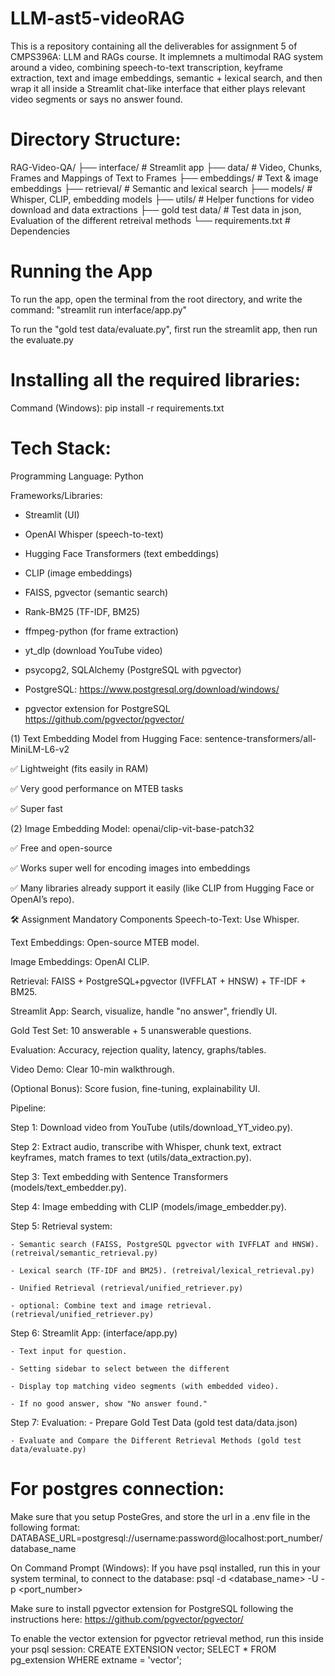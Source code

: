 # LLM-ast5-videoRAG
This is a repository containing all the deliverables for assignment 5 of CMPS396A: LLM and RAGs course. It implemnets a multimodal RAG system around a video, combining speech-to-text transcription, keyframe extraction, text and image embeddings, semantic + lexical search, and then wrap it all inside a Streamlit chat-like interface that either plays relevant video segments or says no answer found.

# Directory Structure:
RAG-Video-QA/
├── interface/            # Streamlit app
├── data/                 # Video, Chunks, Frames and Mappings of Text to Frames
├── embeddings/           # Text & image embeddings
├── retrieval/            # Semantic and lexical search
├── models/               # Whisper, CLIP, embedding models
├── utils/                # Helper functions for video download and data extractions
├── gold test data/       # Test data in json, Evaluation of the different retreival methods
└── requirements.txt      # Dependencies


# Running the App
To run the app, open the terminal from the root directory, 
and write the command: "streamlit run interface/app.py"

To run the "gold test data/evaluate.py", first run the streamlit app, then run the evaluate.py

# Installing all the required libraries:
Command (Windows): pip install -r requirements.txt

# Tech Stack:
Programming Language: Python

Frameworks/Libraries:

- Streamlit (UI)

- OpenAI Whisper (speech-to-text)

- Hugging Face Transformers (text embeddings)

- CLIP (image embeddings)

- FAISS, pgvector (semantic search)

- Rank-BM25 (TF-IDF, BM25)

- ffmpeg-python (for frame extraction)

- yt_dlp (download YouTube video)

- psycopg2, SQLAlchemy (PostgreSQL with pgvector)

- PostgreSQL: https://www.postgresql.org/download/windows/

- pgvector extension for PostgreSQL https://github.com/pgvector/pgvector/


(1) Text Embedding
Model from Hugging Face: sentence-transformers/all-MiniLM-L6-v2

✅ Lightweight (fits easily in RAM)

✅ Very good performance on MTEB tasks

✅ Super fast

(2) Image Embedding
Model: openai/clip-vit-base-patch32

✅ Free and open-source

✅ Works super well for encoding images into embeddings

✅ Many libraries already support it easily (like CLIP from Hugging Face or OpenAI’s repo).


🛠 Assignment Mandatory Components
Speech-to-Text: Use Whisper.

Text Embeddings: Open-source MTEB model.

Image Embeddings: OpenAI CLIP.

Retrieval: FAISS + PostgreSQL+pgvector (IVFFLAT + HNSW) + TF-IDF + BM25.

Streamlit App: Search, visualize, handle "no answer", friendly UI.

Gold Test Set: 10 answerable + 5 unanswerable questions.

Evaluation: Accuracy, rejection quality, latency, graphs/tables.

Video Demo: Clear 10-min walkthrough.

(Optional Bonus): Score fusion, fine-tuning, explainability UI.


Pipeline:

Step 1: Download video from YouTube (utils/download_YT_video.py).

Step 2: Extract audio, transcribe with Whisper, chunk text, extract keyframes, match frames to text (utils/data_extraction.py).

Step 3: Text embedding with Sentence Transformers (models/text_embedder.py).

Step 4: Image embedding with CLIP (models/image_embedder.py).

Step 5: Retrieval system:

    - Semantic search (FAISS, PostgreSQL pgvector with IVFFLAT and HNSW). (retreival/semantic_retrieval.py)

    - Lexical search (TF-IDF and BM25). (retreival/lexical_retrieval.py)
    
    - Unified Retrieval (retrieval/unified_retriever.py)

    - optional: Combine text and image retrieval. (retrieval/unified_retriever.py)

Step 6: Streamlit App: (interface/app.py)

    - Text input for question.

    - Setting sidebar to select between the different 

    - Display top matching video segments (with embedded video).

    - If no good answer, show "No answer found."

Step 7: Evaluation: 
    - Prepare Gold Test Data (gold test data/data.json)

    - Evaluate and Compare the Different Retrieval Methods (gold test data/evaluate.py)


# For postgres connection:

Make sure that you setup PosteGres, and store the url in a .env file in the following format:
    DATABASE_URL=postgresql://username:password@localhost:port_number/database_name

On Command Prompt (Windows):
If you have psql installed, run this in your system terminal, to connect to the database:
    psql -d <database_name> -U <username> -p <port_number>

Make sure to install pgvector extension for PostgreSQL following the instructions here:
https://github.com/pgvector/pgvector/

To enable the vector extension for pgvector retrieval method, run this inside your psql session:
    CREATE EXTENSION vector;
    SELECT * FROM pg_extension WHERE extname = 'vector';
